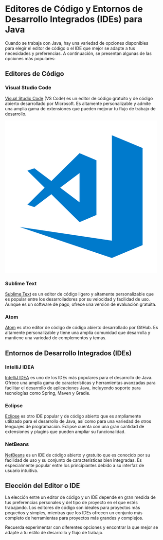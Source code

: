 # Editores de Código y Entornos de Desarrollo Integrados (IDEs) para Java

Cuando se trabaja con Java, hay una variedad de opciones disponibles para elegir el editor de código o el IDE que mejor se adapte a tus necesidades y preferencias. A continuación, se presentan algunas de las opciones más populares:

## Editores de Código

### Visual Studio Code

[Visual Studio Code](https://code.visualstudio.com/) (VS Code) es un editor de código gratuito y de código abierto desarrollado por Microsoft. Es altamente personalizable y admite una amplia gama de extensiones que pueden mejorar tu flujo de trabajo de desarrollo.

![Logo Visual Code](img/visual_code.png)

### Sublime Text

[Sublime Text](https://www.sublimetext.com/) es un editor de código ligero y altamente personalizable que es popular entre los desarrolladores por su velocidad y facilidad de uso. Aunque es un software de pago, ofrece una versión de evaluación gratuita.

### Atom

[Atom](https://atom.io/) es otro editor de código de código abierto desarrollado por GitHub. Es altamente personalizable y tiene una amplia comunidad que desarrolla y mantiene una variedad de complementos y temas.

## Entornos de Desarrollo Integrados (IDEs)

### IntelliJ IDEA

[IntelliJ IDEA](https://www.jetbrains.com/idea/) es uno de los IDEs más populares para el desarrollo de Java. Ofrece una amplia gama de características y herramientas avanzadas para facilitar el desarrollo de aplicaciones Java, incluyendo soporte para tecnologías como Spring, Maven y Gradle.

### Eclipse

[Eclipse](https://www.eclipse.org/) es otro IDE popular y de código abierto que es ampliamente utilizado para el desarrollo de Java, así como para una variedad de otros lenguajes de programación. Eclipse cuenta con una gran cantidad de extensiones y plugins que pueden ampliar su funcionalidad.

### NetBeans

[NetBeans](https://netbeans.apache.org/) es un IDE de código abierto y gratuito que es conocido por su facilidad de uso y su conjunto de características bien integradas. Es especialmente popular entre los principiantes debido a su interfaz de usuario intuitiva.

## Elección del Editor o IDE

La elección entre un editor de código y un IDE depende en gran medida de tus preferencias personales y del tipo de proyecto en el que estés trabajando. Los editores de código son ideales para proyectos más pequeños y simples, mientras que los IDEs ofrecen un conjunto más completo de herramientas para proyectos más grandes y complejos.

Recuerda experimentar con diferentes opciones y encontrar la que mejor se adapte a tu estilo de desarrollo y flujo de trabajo.
